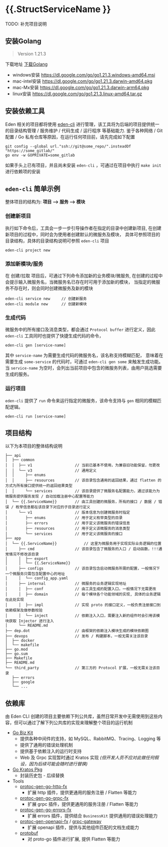 # {{.StructServiceName }}

TODO: 补充项目说明

## 安装Golang

> Version 1.21.3

下载地址 [下载Golang](https://go.dev/dl/)

* windows安装 https://dl.google.com/go/go1.21.3.windows-amd64.msi
* mac-intel安装 https://dl.google.com/go/go1.21.3.darwin-amd64.pkg
* mac-Mx安装 https://dl.google.com/go/go1.21.3.darwin-arm64.pkg
* linux安装 https://dl.google.com/go/go1.21.3.linux-amd64.tar.gz

## 安装依赖工具

Eden 相关的项目都将使用 [eden-cli](https://github.com/eden-quan/eden-cli) 进行管理，该工具将为后端的项目提供统一的目录结构管理 / 服务维护 / 代码生成 / 运行程序 等基础能力.
鉴于各种网络 / Git 配置 / Go 私有仓库等原因，在运行任何项目前，请先完成如下配置

```shell
git config --global url."ssh://git@some_repo/".insteadOf "https://some_gitlab/"
go env -w GOPRIVATE=some_gitlab
```

如果手头上已有项目，并且尚未安装 `eden-cli` ，可通过在项目中执行 `make init` 进行依赖项的安装


## `eden-cli` 简单示例

整体项目的结构为: **项目 --> 服务 --> 模块**

### 创建新项目

执行如下命令后，工具会一步一步引导操作者在指定的目录中创建新项目, 在创建新项目的过程中，同时会为使用者创建默认的微服务及模块，
具体可参照项目的目录结构，具体的目录结构说明可参照 `eden-cli` 项目

```shell
eden-cli project new
```

### 添加新模块/服务
在 创建/拉取 项目后，可通过下列命令添加新的业务模块/微服务, 在创建的过程中会提示输入微服务名，当微服务名已存在时可用于添加新的模块，
当指定的微服务不存在时，则会同时创建微服务及新的模块

```shell
eden-cli service new     // 创建新服务
eden-cli module new      // 创建新模块
```

### 生成代码
微服务中的所有接口及消息类型，都会通过 `Protocol buffer` 进行定义，因此 `eden-cli` 工具同时也提供了快捷生成代码的命令，

```shell
eden-cli gen [service-name]
```

其中 `service-name` 为需要生成代码的微服务名，该名称支持模糊匹配，
意味着在需要生成 `some-service` 的代码时，可通过 `eden-cli gen some` 来触发生成功能。
当 `service-name` 为空时，会列出当前项目中包含的微服务列表，由用户挑选需要生成的服务。

### 运行项目

`eden-cli` 提供了 `run` 命令来运行指定的微服务，该命令支持与 `gen` 相同的模糊匹配逻辑。

```shell
eden-cli run [service-name]
```


## 项目结构

以下为本项目的整体结构说明

```
├── api
│  ├── common
│  │  ├── v1                   // 当前已基本不使用，为兼容旧功能保留，勿更改
│  │  └── v3                   // 通用定义
│  │     ├── enums
│  │     ├── resources         // 该目录包含通用的返回结果，通过 flatten 的方式为所有接口提供统一的返回结果类型
│  │     └── services          // 该目录提供了微服务名配置能力，通过该能力为微服务提供服务发现 / 自动加载注册中心配置等能力
│  └── {{.ServiceName}}        // 由工具创建的微服务，所有的接口 / 数据 / 错误 / 枚举信息都在该目录下对应的子目录进行定义
│     └── v1                   // 版本信息为创建微服务时指定
│        ├── enums             // 用于定义枚举类型的目录
│        ├── errors            // 用于定义该微服务的错误信息
│        ├── resources         // 用于定义该微服务的消息类型
│        └── services          // 用于定义该微服务的接口
├── app
│  └── {{.ServiceName}}            // 这里为微服务用于实现实际业务逻辑的位置
│     ├── cmd                  // 该目录包含了微服务的入口 / 启动函数，!!!通常情况不修改该目录
│     │  ├── export
│     │  └── {{.ServiceName}} 
│     ├── configs              // 该目录包含启动微服务所需的配置，一般情况下一个微服务只需包含配置中心的地址
│     │  └── config_app.yaml
│     ├── internal             // 微服务的业务逻辑实现地址
│     │  ├── conf              // 由工具生成的配置入口，一般情况下无需更改
│     │  ├── domain            // 每个模块各个功能领域的实现, 具体的业务逻辑在此处实现
│     │  ├── impl              // 实现 proto 的接口定义，一般负责注册接口到依赖框架及做参数校验
│     │  └── inject            // 依赖注入入口，需要注入新的组件时会引用该模块获取 Injector 进行注入
│     └── README.md
├── dep.dot                    // 由框架的依赖注入模块生成的模块依赖图
├── devops                     // 发布 / 构建脚本，一般无需关注该目录
│  ├── docker
│  └── makefile 
├── go.mod
├── go.sum
├── Makefile
├── README.md
└── third_party                // 第三方的 Protocol 扩展，一般无需关注该目录
   ├── errors
   ├── google
   └── ...
```

## 依赖库

由 Eden CLI 创建的项目主要依赖下列公共库，虽然日常开发中无需使用到这些内容，但可以通过了解下列公共库的实现来理解整个项目的运行机制

- [Go Biz Kit](https://github.com/eden-quan/go-biz-kit)
  - 提供各种中间件的支持，如 MySQL、RabbitMQ、Tracing、Logging 等
  - 提供了通用的错误处理机制
  - 提供基于依赖注入的运行时支持
  - Web 及 Grpc 实现暂时通过 Kratos 实现 _(但开发人员不应对此做任何假设，因为后续可能会随时进行替换)_
- [Go Kratos Pkg](https://github.com/eden-quan/go-kratos-pkg)
  - 封装历史包 - 后续替换
- Tools
  - [protoc-gen-go-http-fx](https://github.com/eden-quan/protoc-gen-go-http-fx)
    - 扩展 http 插件，提供更通用的服务注册 / Flatten 等能力
  - [protoc-gen-go-grpc-fx](https://github.com/eden-quan/protoc-gen-go-grpc-fx)
    - 扩展 grpc 插件，提供更通用的服务注册 / Flatten 等能力
  - [protoc-gen-go-errors-fx](https://github.com/eden-quan/protoc-gen-go-errors-fx)
    - 扩展 errors 插件，提供结合 `BusinessKit` 提供通用的错误处理能力
  - [protoc-gen-openapi-fx](https://github.com/eden-quan/protoc-gen-openapi-fx) / [grpc-gateway](https://github.com/eden-quan/grpc-gateway)
    - 扩展 openapi 插件，提供与其他组件匹配的文档生成能力
  - [protobuf](https://github.com/eden-quan/protobuf)
    - 对 proto-go 插件进行扩展, 提供 Flatten 等能力
